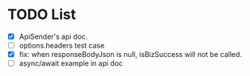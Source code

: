 # TODO List

- [X] ApiSender's api doc.
- [ ] options.headers test case
- [X] fix: when responseBodyJson is null, isBizSuccess will not be called.
- [ ] async/await example in api doc
